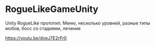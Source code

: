 # RogueLikeGameUnity
Unity RogueLike прототип. Меню, несколько уровней, разные типы мобов, босс со стадиями, лечение

https://youtu.be/dveJ7E2rFr0
